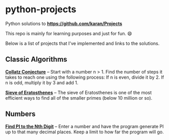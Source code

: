 python-projects
===============

Python solutions to **<https://github.com/karan/Projects>**

This repo is mainly for learning purposes and just for fun. :smile:

Below is a list of projects that I've implemented and links to the solutions.

Classic Algorithms
------------------

[**Collatz Conjecture**](https://github.com/jnrbsn/python-projects/blob/master/classic_algorithms/collatz.py)
– Start with a number n > 1. Find the number of steps it takes to reach one
using the following process: If n is even, divide it by 2. If n is odd, multiply
it by 3 and add 1.

[**Sieve of Eratosthenes**](https://github.com/jnrbsn/python-projects/blob/master/classic_algorithms/eratosthenes.py)
– The sieve of Eratosthenes is one of the most efficient ways to find all of the
smaller primes (below 10 million or so).

Numbers
-------

[**Find PI to the Nth Digit**](https://github.com/jnrbsn/python-projects/blob/master/numbers/pi.py)
– Enter a number and have the program generate PI up to that many decimal
places. Keep a limit to how far the program will go.
